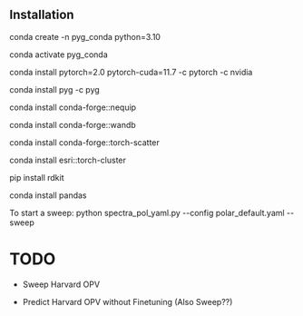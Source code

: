 ## Installation

conda create -n pyg_conda python=3.10

conda activate pyg_conda


conda install pytorch=2.0 pytorch-cuda=11.7 -c pytorch -c nvidia

conda install pyg -c pyg   

conda install conda-forge::nequip

conda install conda-forge::wandb 

conda install conda-forge::torch-scatter 

conda install esri::torch-cluster 

pip install rdkit

conda install pandas

To start a sweep: python spectra_pol_yaml.py --config polar_default.yaml --sweep


# TODO

- Sweep Harvard OPV

- Predict Harvard OPV without Finetuning (Also Sweep??)